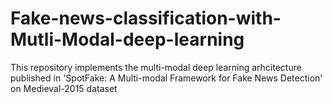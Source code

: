 # Fake-news-classification-with-Mutli-Modal-deep-learning
This repository implements the multi-modal deep learning arhcitecture published in 'SpotFake: A Multi-modal Framework for Fake News Detection' on Medieval-2015 dataset
